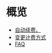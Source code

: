 # 概览  

* [自动续费。](/renew/autorenew)
* [变更计费方式](/renew/change)
* [FAQ](/renew/renewfaq)










    
   
   
    
        
